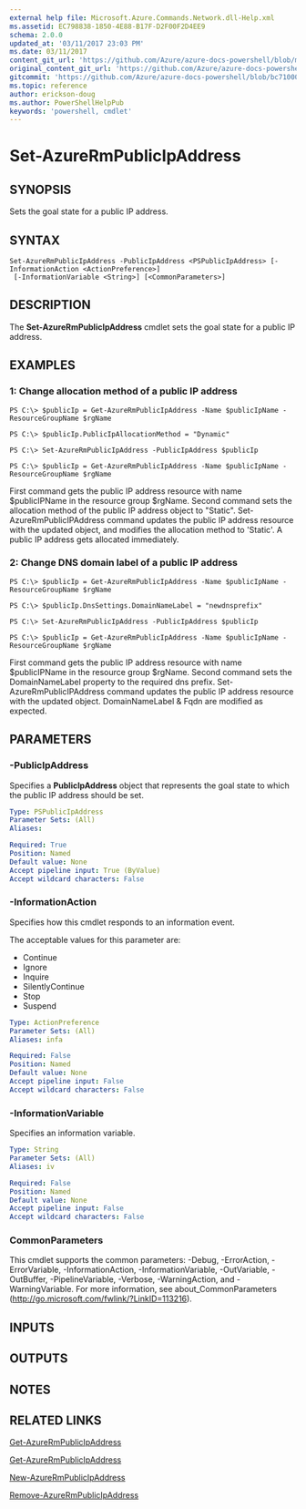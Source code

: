 ```yaml
---
external help file: Microsoft.Azure.Commands.Network.dll-Help.xml
ms.assetid: EC798838-1850-4E88-B17F-D2F00F2D4EE9
schema: 2.0.0
updated_at: '03/11/2017 23:03 PM'
ms.date: 03/11/2017
content_git_url: 'https://github.com/Azure/azure-docs-powershell/blob/master/azureps-cmdlets-docs/ResourceManager/AzureRM.Network/v3.5.0/Set-AzureRmPublicIpAddress.md'
original_content_git_url: 'https://github.com/Azure/azure-docs-powershell/blob/master/azureps-cmdlets-docs/ResourceManager/AzureRM.Network/v3.5.0/Set-AzureRmPublicIpAddress.md'
gitcommit: 'https://github.com/Azure/azure-docs-powershell/blob/bc71000aa3c7f754b95442dcc415a7324626a15c'
ms.topic: reference
author: erickson-doug
ms.author: PowerShellHelpPub
keywords: 'powershell, cmdlet'
---
```


# Set-AzureRmPublicIpAddress

## SYNOPSIS
Sets the goal state for a public IP address.

## SYNTAX

```
Set-AzureRmPublicIpAddress -PublicIpAddress <PSPublicIpAddress> [-InformationAction <ActionPreference>]
 [-InformationVariable <String>] [<CommonParameters>]
```

## DESCRIPTION
The **Set-AzureRmPublicIpAddress** cmdlet sets the goal state for a public IP address.

## EXAMPLES

### 1: Change allocation method of a public IP address
```
PS C:\> $publicIp = Get-AzureRmPublicIpAddress -Name $publicIpName -ResourceGroupName $rgName

PS C:\> $publicIp.PublicIpAllocationMethod = "Dynamic"
    
PS C:\> Set-AzureRmPublicIpAddress -PublicIpAddress $publicIp

PS C:\> $publicIp = Get-AzureRmPublicIpAddress -Name $publicIpName -ResourceGroupName $rgName
```
 First command gets the public IP address resource with name $publicIPName in the resource 
    group $rgName.
    Second command sets the allocation method of the public IP address object to "Static".
    Set-AzureRmPublicIPAddress command updates the public IP address resource with the 
    updated object, and modifies the allocation method to 'Static'. A public IP address gets 
    allocated immediately.

### 2: Change DNS domain label of a public IP address
```
PS C:\> $publicIp = Get-AzureRmPublicIpAddress -Name $publicIpName -ResourceGroupName $rgName

PS C:\> $publicIp.DnsSettings.DomainNameLabel = "newdnsprefix"
    
PS C:\> Set-AzureRmPublicIpAddress -PublicIpAddress $publicIp

PS C:\> $publicIp = Get-AzureRmPublicIpAddress -Name $publicIpName -ResourceGroupName $rgName
```
First command gets the public IP address resource with name $publicIPName in the resource 
    group $rgName.
    Second command sets the DomainNameLabel property to the required dns prefix.
    Set-AzureRmPublicIPAddress command updates the public IP address resource with the 
    updated object. DomainNameLabel & Fqdn are modified as expected.

## PARAMETERS

### -PublicIpAddress
Specifies a **PublicIpAddress** object that represents the goal state to which the public IP address should be set.

```yaml
Type: PSPublicIpAddress
Parameter Sets: (All)
Aliases: 

Required: True
Position: Named
Default value: None
Accept pipeline input: True (ByValue)
Accept wildcard characters: False
```

### -InformationAction
Specifies how this cmdlet responds to an information event.

The acceptable values for this parameter are:

- Continue
- Ignore
- Inquire
- SilentlyContinue
- Stop
- Suspend

```yaml
Type: ActionPreference
Parameter Sets: (All)
Aliases: infa

Required: False
Position: Named
Default value: None
Accept pipeline input: False
Accept wildcard characters: False
```

### -InformationVariable
Specifies an information variable.

```yaml
Type: String
Parameter Sets: (All)
Aliases: iv

Required: False
Position: Named
Default value: None
Accept pipeline input: False
Accept wildcard characters: False
```

### CommonParameters
This cmdlet supports the common parameters: -Debug, -ErrorAction, -ErrorVariable, -InformationAction, -InformationVariable, -OutVariable, -OutBuffer, -PipelineVariable, -Verbose, -WarningAction, and -WarningVariable. For more information, see about_CommonParameters (http://go.microsoft.com/fwlink/?LinkID=113216).

## INPUTS

## OUTPUTS

## NOTES

## RELATED LINKS

[Get-AzureRmPublicIpAddress](./Get-AzureRmPublicIpAddress.md)

[Get-AzureRmPublicIpAddress](./Get-AzureRmPublicIpAddress.md)

[New-AzureRmPublicIpAddress](./New-AzureRmPublicIpAddress.md)

[Remove-AzureRmPublicIpAddress](./Remove-AzureRmPublicIpAddress.md)


